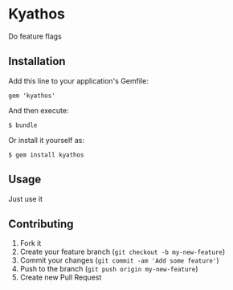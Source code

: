 # Kyathos

Do feature flags

## Installation

Add this line to your application's Gemfile:

    gem 'kyathos'

And then execute:

    $ bundle

Or install it yourself as:

    $ gem install kyathos

## Usage

Just use it

## Contributing

1. Fork it
2. Create your feature branch (`git checkout -b my-new-feature`)
3. Commit your changes (`git commit -am 'Add some feature'`)
4. Push to the branch (`git push origin my-new-feature`)
5. Create new Pull Request
